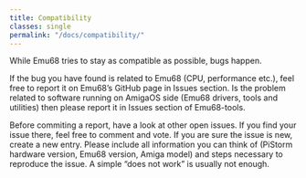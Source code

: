 ```yaml
---
title: Compatibility
classes: single
permalink: "/docs/compatibility/"
---
```


While Emu68 tries to stay as compatible as possible, bugs happen.

If the bug you have found is related to Emu68 (CPU, performance etc.), feel free
to report it on Emu68’s GitHub page in Issues section. Is the problem related to
software running on AmigaOS side (Emu68 drivers, tools and utilities) then
please report it in Issues section of Emu68-tools.

Before commiting a report, have a look at other open issues. If you find your
issue there, feel free to comment and vote. If you are sure the issue is new,
create a new entry. Please include all information you can think of (PiStorm
hardware version, Emu68 version, Amiga model) and steps necessary to reproduce
the issue. A simple “does not work” is usually not enough.
